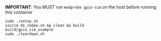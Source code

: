 

**IMPORTANT**: You MUST run `modprobe gpio-sim` on the host before running this container

```
sudo ./setup.sh
source do_cmake.sh && clean && build
build/gpio_sim_example
sudo ./teardown.sh
```